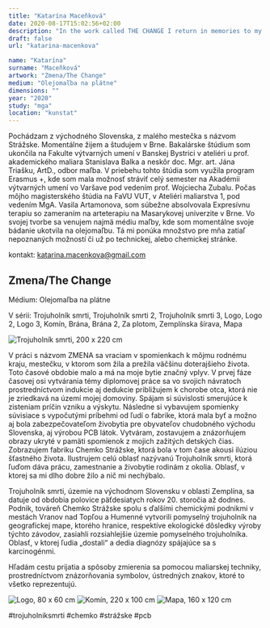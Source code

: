 ```yaml
---
title: "Katarína Maceňková"
date: 2020-08-17T15:02:56+02:00
description: "In the work called THE CHANGE I return in memories to my homeland, the small town where I used to live and where I spent most of my life."
draft: false
url: "katarina-macenkova"

name: "Katarína"
surname: "Maceňková"
artwork: "Zmena/The Change"
medium: "Olejomaľba na plátne"
dimensions: ""
year: "2020"
study: "mga"
location: "kunstat"
---
```


Pochádzam z východného Slovenska, z malého mestečka s názvom Strážske. Momentálne žijem a študujem v Brne. Bakalárske štúdium som ukončila na Fakulte výtvarných umení v Banskej Bystrici v ateliéri u prof. akademického maliara Stanislava Balka a neskôr doc. Mgr. art. Jána Triašku, ArtD., odbor maľba. V priebehu tohto štúdia som využila program Erasmus +, kde som mala možnosť stráviť celý semester na Akadémii výtvarných umení vo Varšave pod vedením prof. Wojciecha Zubalu. Počas môjho magisterského štúdia na FaVU VUT, v Ateliéri maliarstva 1, pod vedením MgA. Vasila Artamonova, som súbežne absolvovala Expresívnu terapiu so zameraním na arteterapiu na Masarykovej univerzite v Brne. Vo svojej tvorbe sa venujem najmä médiu maľby, kde som momentálne svoje bádanie ukotvila na olejomaľbu. Tá mi ponúka množstvo pre mňa zatiaľ nepoznaných možností či už po technickej, alebo chemickej stránke.

kontakt: katarina.macenkova@gmail.com

## Zmena/The Change

Médium: Olejomaľba na plátne

V sérii:
Trojuholník smrti, Trojuholník smrti 2, Trojuholník smrti 3, Logo, Logo 2, Logo 3, Komín, Brána, Brána 2, Za plotom, Zemplínska šírava, Mapa

![Trojuholník smrti, 200 x 220 cm](/2020/macenkova/1.jpg)

V práci s názvom ZMENA sa vraciam v spomienkach k môjmu rodnému kraju, mestečku, v ktorom som žila a prežila väčšinu doterajšieho života. Toto časové obdobie malo a má na moje bytie značný vplyv. V prvej fáze časovej osi vytvárania témy diplomovej práce sa vo svojich návratoch prostredníctvom indukcie aj dedukcie približujem k chorobe otca, ktorá nie je zriedkavá na území  mojej domoviny.  Spájam si súvislosti smerujúce k zisteniam príčin vzniku a výskytu. Následne si vybavujem  spomienky súvisiace s vypočutými príbehmi od ľudí o fabrike, ktorá mala byť a možno aj bola zabezpečovateľom živobytia pre obyvateľov chudobného východu Slovenska,  aj výrobou PCB látok. Vytváram, zostavujem a  znázorňujem obrazy ukryté v pamäti spomienok  z mojich zažitých detských čias. Zobrazujem fabriku Chemko Strážske, ktorá bola v tom čase akousi ilúziou šťastného života. Ilustrujem celú oblasť nazývanú Trojuholník smrti, ktorá ľuďom dáva prácu, zamestnanie a živobytie rodinám z okolia. Oblasť, v ktorej sa mi dlho dobre  žilo a nič mi nechýbalo. 

Trojuholník smrti, územie na východnom Slovensku v oblasti Zemplína, sa datuje od obdobia polovice päťdesiatych rokov 20. storočia až dodnes. Podnik, továreň Chemko Strážske spolu s ďalšími chemickými podnikmi v mestách Vranov nad Topľou a Humenné vytvorili pomyselný trojuholník na geografickej mape, ktorého hranice, respektíve ekologické dôsledky výroby týchto závodov, zasiahli rozsiahlejšie územie pomyselného trojuholníka. Oblasť, v ktorej ľudia „dostali“ a dedia diagnózy spájajúce sa s karcinogénmi. 

Hľadám cestu prijatia a spôsoby zmierenia sa pomocou maliarskej techniky, prostredníctvom znázorňovania symbolov, ústredných znakov, ktoré to všetko reprezentujú.

![Logo, 80 x 60 cm](/2020/macenkova/2.jpg)
![Komín, 220 x 100 cm](/2020/macenkova/3.jpg)
![Mapa, 160 x 120 cm](/2020/macenkova/4.jpg)

#trojuholniksmrti #chemko #strážske #pcb
